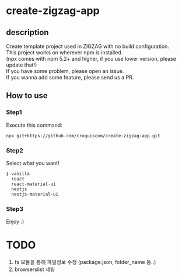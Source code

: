 # create-zigzag-app

## description

Create template project used in ZIGZAG with no build configuration.  
This project works on wherever npm is installed.  
(npx comes with npm 5.2+ and higher, if you use lower version, please update that!)  
If you have some problem, please open an issue.  
If you wanna add some feature, please send us a PR.  

## How to use

### Step1

Execute this command:

```
npx git+https://github.com/croquiscom/create-zigzag-app.git
```

### Step2

Select what you want!

```
❯ vanilla 
  react 
  react-material-ui 
  nextjs 
  nextjs-material-ui 
```

### Step3

Enjoy :)



# TODO

1. fs 모듈을 통해 파일정보 수정 (package.json, folder_name 등..)
2. browserslist 세팅
